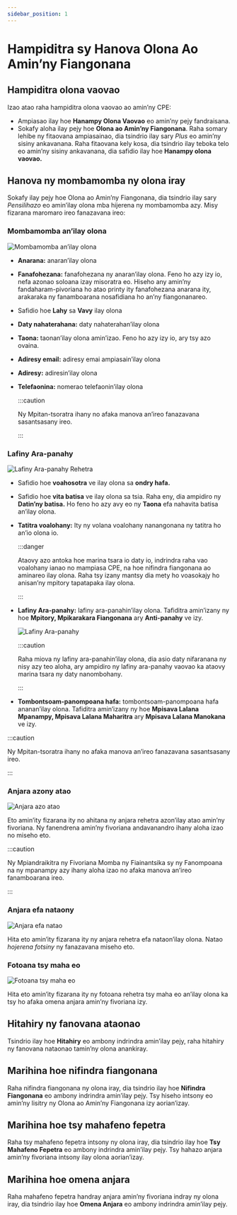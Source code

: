 ```yaml
---
sidebar_position: 1
---
```


# Hampiditra sy Hanova Olona Ao Amin’ny Fiangonana

## Hampiditra olona vaovao

Izao atao raha hampiditra olona vaovao ao amin’ny CPE:

- Ampiasao ilay hoe **Hanampy Olona Vaovao** eo amin’ny pejy fandraisana.
- Sokafy aloha ilay pejy hoe **Olona ao Amin’ny Fiangonana**. Raha somary lehibe ny fitaovana ampiasainao, dia tsindrio ilay sary _Plus_ eo amin’ny sisiny ankavanana. Raha fitaovana kely kosa, dia tsindrio ilay teboka telo eo amin’ny sisiny ankavanana, dia safidio ilay hoe **Hanampy olona vaovao.**

## Hanova ny mombamomba ny olona iray

Sokafy ilay pejy hoe Olona ao Amin’ny Fiangonana, dia tsindrio ilay sary _Pensilihazo_ eo amin’ilay olona mba hijerena ny mombamomba azy. Misy fizarana maromaro ireo fanazavana ireo:

### Mombamomba an’ilay olona

![Mombamomba an’ilay olona](./person_basic.png)

- **Anarana:** anaran’ilay olona
- **Fanafohezana:** fanafohezana ny anaran’ilay olona. Feno ho azy izy io, nefa azonao soloana izay misoratra eo. Hiseho any amin’ny fandaharam-pivoriana ho atao printy ity fanafohezana anarana ity, arakaraka ny fanamboarana nosafidiana ho an’ny fiangonanareo.
- Safidio hoe **Lahy** sa **Vavy** ilay olona
- **Daty nahaterahana:** daty nahaterahan’ilay olona
- **Taona:** taonan’ilay olona amin’izao. Feno ho azy izy io, ary tsy azo ovaina.
- **Adiresy email:** adiresy emai ampiasain’ilay olona
- **Adiresy:** adiresin’ilay olona
- **Telefaonina:** nomerao telefaonin’ilay olona

  :::caution

  Ny Mpitan-tsoratra ihany no afaka manova an’ireo fanazavana sasantsasany ireo.

  :::

### Lafiny Ara-panahy

![Lafiny Ara-panahy Rehetra](./person_spiritual_status_main.png)

- Safidio hoe **voahosotra** ve ilay olona sa **ondry hafa.**
- Safidio hoe **vita batisa** ve ilay olona sa tsia. Raha eny, dia ampidiro ny **Datin’ny batisa.** Ho feno ho azy avy eo ny **Taona** efa nahavita batisa an’ilay olona.
- **Tatitra voalohany:** Ity ny volana voalohany nanangonana ny tatitra ho an’io olona io.

  :::danger

  Ataovy azo antoka hoe marina tsara io daty io, indrindra raha vao voalohany ianao no mampiasa CPE, na hoe nifindra fiangonana ao aminareo ilay olona. Raha tsy izany mantsy dia mety ho voasokajy ho anisan’ny mpitory tapatapaka ilay olona.

  :::

- **Lafiny Ara-panahy:** lafiny ara-panahin’ilay olona. Tafiditra amin’izany ny hoe **Mpitory, Mpikarakara Fiangonana** ary **Anti-panahy** ve izy.

  ![Lafiny Ara-panahy](./person_spiritual_status.png)

  :::caution

  Raha miova ny lafiny ara-panahin’ilay olona, dia asio daty nifaranana ny nisy azy teo aloha, ary ampidiro ny lafiny ara-panahy vaovao ka ataovy marina tsara ny daty nanombohany.

  :::

- **Tombontsoam-panompoana hafa:** tombontsoam-panompoana hafa ananan’ilay olona. Tafiditra amin’izany ny hoe **Mpisava Lalana Mpanampy, Mpisava Lalana Maharitra** ary **Mpisava Lalana Manokana** ve izy.

:::caution

Ny Mpitan-tsoratra ihany no afaka manova an’ireo fanazavana sasantsasany ireo.

:::

### Anjara azony atao

![Anjara azo atao](./person_assignments.png)

Eto amin’ity fizarana ity no ahitana ny anjara rehetra azon’ilay atao amin’ny fivoriana. Ny fanendrena amin’ny fivoriana andavanandro ihany aloha izao no miseho eto.

:::caution

Ny Mpiandraikitra ny Fivoriana Momba ny Fiainantsika sy ny Fanompoana na ny mpanampy azy ihany aloha izao no afaka manova an’ireo fanamboarana ireo.

:::

### Anjara efa nataony

![Anjara efa natao](./person_assignments_history.png)

Hita eto amin’ity fizarana ity ny anjara rehetra efa nataon’ilay olona. Natao _hojerena fotsiny_ ny fanazavana miseho eto.

### Fotoana tsy maha eo

![Fotoana tsy maha eo](./person_time_away.png)

Hita eto amin’ity fizarana ity ny fotoana rehetra tsy maha eo an’ilay olona ka tsy ho afaka omena anjara amin’ny fivoriana izy.

## Hitahiry ny fanovana ataonao

Tsindrio ilay hoe **Hitahiry** eo ambony indrindra amin’ilay pejy, raha hitahiry ny fanovana nataonao tamin’ny olona anankiray.

## Marihina hoe nifindra fiangonana

Raha nifindra fiangonana ny olona iray, dia tsindrio ilay hoe **Nifindra Fiangonana** eo ambony indrindra amin’ilay pejy. Tsy hiseho intsony eo amin’ny lisitry ny Olona ao Amin’ny Fiangonana izy aorian’izay.

## Marihina hoe tsy mahafeno fepetra

Raha tsy mahafeno fepetra intsony ny olona iray, dia tsindrio ilay hoe **Tsy Mahafeno Fepetra** eo ambony indrindra amin’ilay pejy. Tsy hahazo anjara amin’ny fivoriana intsony ilay olona aorian’izay.

## Marihina hoe omena anjara

Raha mahafeno fepetra handray anjara amin’ny fivoriana indray ny olona iray, dia tsindrio ilay hoe **Omena Anjara** eo ambony indrindra amin’ilay pejy.
